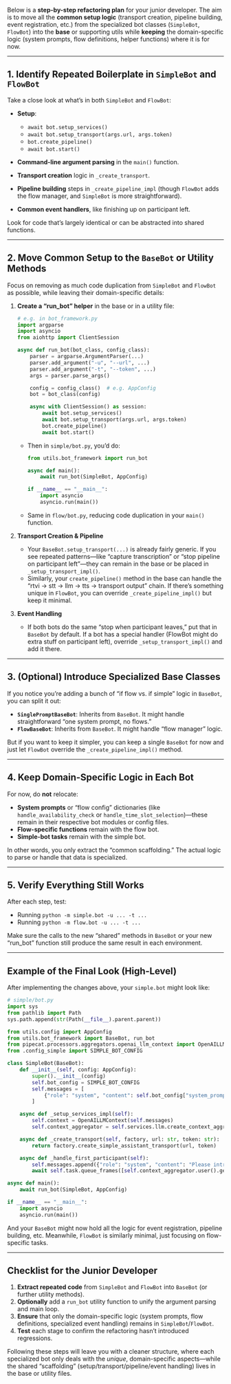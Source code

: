 Below is a **step-by-step refactoring plan** for your junior developer. The aim is to move all the **common setup logic** (transport creation, pipeline building, event registration, etc.) from the specialized bot classes (`SimpleBot`, `FlowBot`) into the **base** or supporting utils while **keeping** the domain-specific logic (system prompts, flow definitions, helper functions) where it is for now.

---

## **1. Identify Repeated Boilerplate in `SimpleBot` and `FlowBot`**

Take a close look at what’s in both `SimpleBot` and `FlowBot`:

- **Setup**:
  - `await bot.setup_services()`
  - `await bot.setup_transport(args.url, args.token)`
  - `bot.create_pipeline()`
  - `await bot.start()`

- **Command-line argument parsing** in the `main()` function.
- **Transport creation** logic in `_create_transport`.
- **Pipeline building** steps in `_create_pipeline_impl` (though `FlowBot` adds the flow manager, and `SimpleBot` is more straightforward).
- **Common event handlers**, like finishing up on participant left.

Look for code that’s largely identical or can be abstracted into shared functions.

---

## **2. Move Common Setup to the `BaseBot` or Utility Methods**

Focus on removing as much code duplication from `SimpleBot` and `FlowBot` as possible, while leaving their domain-specific details:

1. **Create a “run_bot” helper** in the base or in a utility file:
   ```python
   # e.g. in bot_framework.py
   import argparse
   import asyncio
   from aiohttp import ClientSession

   async def run_bot(bot_class, config_class):
       parser = argparse.ArgumentParser(...)
       parser.add_argument("-u", "--url", ...)
       parser.add_argument("-t", "--token", ...)
       args = parser.parse_args()

       config = config_class()  # e.g. AppConfig
       bot = bot_class(config)

       async with ClientSession() as session:
           await bot.setup_services()
           await bot.setup_transport(args.url, args.token)
           bot.create_pipeline()
           await bot.start()
   ```
   - Then in `simple/bot.py`, you’d do:
     ```python
     from utils.bot_framework import run_bot

     async def main():
         await run_bot(SimpleBot, AppConfig)

     if __name__ == "__main__":
         import asyncio
         asyncio.run(main())
     ```
   - Same in `flow/bot.py`, reducing code duplication in your `main()` function.

2. **Transport Creation & Pipeline**  
   - Your `BaseBot.setup_transport(...)` is already fairly generic. If you see repeated patterns—like “capture transcription” or “stop pipeline on participant left”—they can remain in the base or be placed in `_setup_transport_impl()`.  
   - Similarly, your `create_pipeline()` method in the base can handle the “rtvi → stt → llm → tts → transport output” chain. If there’s something unique in `FlowBot`, you can override `_create_pipeline_impl()` but keep it minimal.

3. **Event Handling**  
   - If both bots do the same “stop when participant leaves,” put that in `BaseBot` by default. If a bot has a special handler (FlowBot might do extra stuff on participant left), override `_setup_transport_impl()` and add it there.

---

## **3. (Optional) Introduce Specialized Base Classes**

If you notice you’re adding a bunch of “if flow vs. if simple” logic in `BaseBot`, you can split it out:

- **`SinglePromptBaseBot`**: Inherits from `BaseBot`. It might handle straightforward “one system prompt, no flows.”  
- **`FlowBaseBot`**: Inherits from `BaseBot`. It might handle “flow manager” logic.  

But if you want to keep it simpler, you can keep a single `BaseBot` for now and just let `FlowBot` override the `_create_pipeline_impl()` method.

---

## **4. Keep Domain-Specific Logic in Each Bot**

For now, do **not** relocate:

- **System prompts** or “flow config” dictionaries (like `handle_availability_check` or `handle_time_slot_selection`)—these remain in their respective bot modules or config files.  
- **Flow-specific functions** remain with the flow bot.  
- **Simple-bot tasks** remain with the simple bot.

In other words, you only extract the “common scaffolding.” The actual logic to parse or handle that data is specialized.

---

## **5. Verify Everything Still Works**

After each step, test:

- Running `python -m simple.bot -u ... -t ...`
- Running `python -m flow.bot -u ... -t ...`

Make sure the calls to the new “shared” methods in `BaseBot` or your new “run_bot” function still produce the same result in each environment. 

---

## **Example of the Final Look (High-Level)**

After implementing the changes above, your `simple.bot` might look like:

```python
# simple/bot.py
import sys
from pathlib import Path
sys.path.append(str(Path(__file__).parent.parent))

from utils.config import AppConfig
from utils.bot_framework import BaseBot, run_bot
from pipecat.processors.aggregators.openai_llm_context import OpenAILLMContext
from .config_simple import SIMPLE_BOT_CONFIG

class SimpleBot(BaseBot):
    def __init__(self, config: AppConfig):
        super().__init__(config)
        self.bot_config = SIMPLE_BOT_CONFIG
        self.messages = [
            {"role": "system", "content": self.bot_config["system_prompt"]}
        ]

    async def _setup_services_impl(self):
        self.context = OpenAILLMContext(self.messages)
        self.context_aggregator = self.services.llm.create_context_aggregator(self.context)

    async def _create_transport(self, factory, url: str, token: str):
        return factory.create_simple_assistant_transport(url, token)

    async def _handle_first_participant(self):
        self.messages.append({"role": "system", "content": "Please introduce yourself..."})
        await self.task.queue_frames([self.context_aggregator.user().get_context_frame()])

async def main():
    await run_bot(SimpleBot, AppConfig)

if __name__ == "__main__":
    import asyncio
    asyncio.run(main())
```

And your `BaseBot` might now hold all the logic for event registration, pipeline building, etc. Meanwhile, `FlowBot` is similarly minimal, just focusing on flow-specific tasks.

---

## **Checklist for the Junior Developer**

1. **Extract repeated code** from `SimpleBot` and `FlowBot` into `BaseBot` (or further utility methods).  
2. **Optionally** add a `run_bot` utility function to unify the argument parsing and main loop.  
3. **Ensure** that only the domain-specific logic (system prompts, flow definitions, specialized event handling) remains in `SimpleBot`/`FlowBot`.  
4. **Test** each stage to confirm the refactoring hasn’t introduced regressions.  

Following these steps will leave you with a cleaner structure, where each specialized bot only deals with the *unique*, domain-specific aspects—while the shared “scaffolding” (setup/transport/pipeline/event handling) lives in the base or utility files.